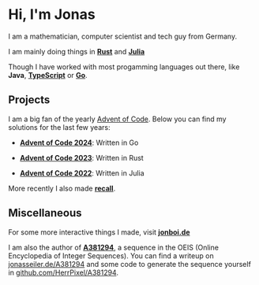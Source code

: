 # Hi, I'm Jonas

I am a mathematician, computer scientist and tech guy from Germany.

I am mainly doing things in [**Rust**](https://www.rust-lang.org/) and [**Julia**](https://julialang.org/)

Though I have worked with most progamming languages out there, like **Java**, [**TypeScript**](https://www.typescriptlang.org/) or [**Go**](https://go.dev/).

## Projects
I am a big fan of the yearly [Advent of Code](https://adventofcode.com/). Below you can find my solutions for the last few years:

  - **[Advent of Code 2024](https://github.com/HerrPixel/AdventofCode2024)**: Written in Go

  - **[Advent of Code 2023](https://github.com/HerrPixel/AdventofCode2023)**: Written in Rust

  - **[Advent of Code 2022](https://github.com/HerrPixel/AdventofCode2022)**: Written in Julia

More recently I also made **[recall](https://github.com/HerrPixel/recall)**.

## Miscellaneous
For some more interactive things I made, visit **[jonboi.de](https://jonboi.de)**

I am also the author of **[A381294](https://oeis.org/A381294)**, a sequence in the OEIS (Online Encyclopedia of Integer Sequences). You can find a writeup on [jonasseiler.de/A381294](https://jonasseiler.de/A381294/) and some code to generate the sequence yourself in [github.com/HerrPixel/A381294](https://github.com/HerrPixel/A381294/).
